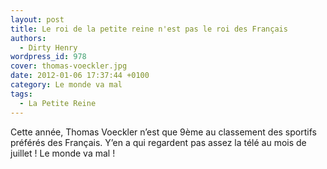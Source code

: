 ```yaml
---
layout: post
title: Le roi de la petite reine n'est pas le roi des Français
authors:
  - Dirty Henry
wordpress_id: 978
cover: thomas-voeckler.jpg
date: 2012-01-06 17:37:44 +0100
category: Le monde va mal
tags:
  - La Petite Reine
---
```


Cette année, Thomas Voeckler n’est que 9ème au classement des sportifs préférés
des Français. Y’en a qui regardent pas assez la télé au mois de juillet ! Le
monde va mal !
